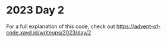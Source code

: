 # 2023 Day 2

For a full explanation of this code, check out https://advent-of-code.xavd.id/writeups/2023/day/2